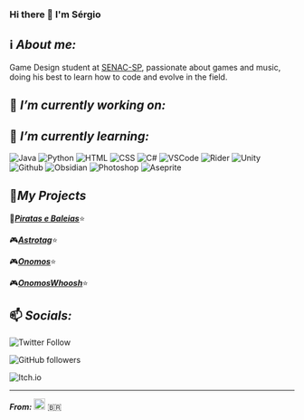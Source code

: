 ### Hi there 👋 I'm Sérgio

## ℹ️ ***About me:*** 

Game Design student at [SENAC-SP](https://www.sp.senac.br), passionate about games and music, doing his best to learn how to code and evolve in the field.

## 🔭 ***I’m currently working on:***

## 🌱 ***I’m currently learning:***

![Java](https://img.shields.io/badge/Code-Java-brightgreen?style=flat-square&logo=java)
![Python](https://img.shields.io/badge/Code-Python-blue?style=flat-square&logo=python)
![HTML](https://img.shields.io/badge/Code-HTML-orange?style=flat-square&logo=HTML5)
![CSS](https://img.shields.io/badge/Code-CSS-white?style=flat-square&logo=CSS3)
![C#](https://img.shields.io/badge/Code-C%23-white?style=flat-square&logo=csharp)
![VSCode](https://img.shields.io/badge/Editor-VSCode-blue?style=flat-square&logo=visualstudiocode)
![Rider](https://img.shields.io/badge/Editor-Rider-red?style=flat-square&logo=rider)
![Unity](https://img.shields.io/badge/Tool-Unity-lightgrey?style=flat-square&logo=unity)
![Github](https://img.shields.io/badge/Tool-Github-white?style=flat-square&logo=github)
![Obsidian](https://img.shields.io/badge/Tool-Obsidian-purple?style=flat-square&logo=obsidian)
![Photoshop](https://img.shields.io/badge/Tool-Photoshop-blue?style=flat-square&logo=adobephotoshop)
![Aseprite](https://img.shields.io/badge/Tool-Aseprite-lightblue?style=flat-square&logo=aseprite)

## 💼***My Projects***

🎲<ins>***[Piratas e Baleias](https://drive.google.com/file/d/1jTakohOBBKUVdLnVsVIqtoYZAoTla8mW/view?usp=sharing)***</ins>⭐

🎮<ins>***[Astrotag](https://github.com/Athos067/ProjetoKsi)***</ins>⭐

🎮<ins>***[Onomos](https://github.com/kibug0/Onomos)***</ins>⭐

🎮<ins>***[OnomosWhoosh](https://github.com/Smurillopng/OnomosWhoosh)***</ins>⭐

## 📫 ***Socials:***

![Twitter Follow](https://img.shields.io/twitter/follow/Smurillopng?style=social)

![GitHub followers](https://img.shields.io/github/followers/Smurillopng?style=social)

![Itch.io](https://img.shields.io/badge/smurillof-Itchio?style=social&logo=itchdotio)

---
***From:*** <img src="https://user-images.githubusercontent.com/72756949/141886008-7863eed5-9de6-42d1-9649-ec8fb324d012.png" alt="alt text" width="20" height="20"> :brazil:

